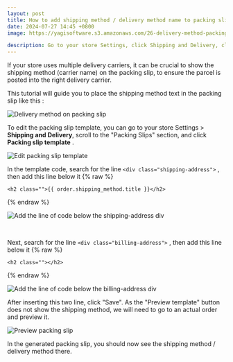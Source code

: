 ```yaml
---
layout: post
title: How to add shipping method / delivery method name to packing slip in Shopify
date: 2024-07-27 14:45 +0800
image: https://yagisoftware.s3.amazonaws.com/26-delivery-method-packing-slip/cover.png

description: Go to your store Settings, click Shipping and Delivery, click Packing slip template and add this line below shipping address
---
```


If your store uses multiple delivery carriers, it can be crucial to show the shipping method (carrier name) on the packing slip, to ensure the parcel is posted into the right delivery carrier.

This tutorial will guide you to place the shipping method text in the packing slip like this : 

![Delivery method on packing slip](https://yagisoftware.s3.amazonaws.com/26-delivery-method-packing-slip/delivery_method_packing_slip.png)

To edit the packing slip template, you can go to your store Settings > <strong>Shipping and Delivery</strong>, scroll to the "Packing Slips" section, and click <strong>Packing slip template</strong> .

![Edit packing slip template](https://yagisoftware.s3.amazonaws.com/26-delivery-method-packing-slip/settings-packingslip.png)

In the template code, search for the line `<div class="shipping-address">` , then add this line below it
{% raw %}
```liquid
<h2 class="">{{ order.shipping_method.title }}</h2>
```
{% endraw %}

![Add the line of code below the shipping-address div](https://yagisoftware.s3.amazonaws.com/26-delivery-method-packing-slip/shipping_address.png)

<br>

Next, search for the line `<div class="billing-address">` , then add this line below it
{% raw %}
```liquid
<h2 class=""></h2>
```
{% endraw %}

![Add the line of code below the billing-address div](https://yagisoftware.s3.amazonaws.com/26-delivery-method-packing-slip/billing_address.png)

After inserting this two line, click "Save". As the "Preview template" button does not show the shipping method, we will need to go to an actual order and preview it.

![Preview packing slip](https://yagisoftware.s3.amazonaws.com/26-delivery-method-packing-slip/preview.png)

In the generated packing slip, you should now see the shipping method / delivery method there.

